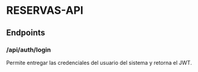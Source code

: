 # RESERVAS-API
## Endpoints

### /api/auth/login
Permite entregar las credenciales del usuario del sistema y retorna el JWT.

